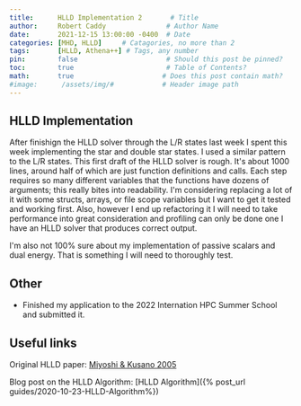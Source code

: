 ```yaml
---
title:      HLLD Implementation 2       # Title
author:     Robert Caddy               # Author Name
date:       2021-12-15 13:00:00 -0400  # Date
categories: [MHD, HLLD]     # Catagories, no more than 2
tags:       [HLLD, Athena++] # Tags, any number
pin:        false                      # Should this post be pinned?
toc:        true                       # Table of Contents?
math:       true                      # Does this post contain math?
#image:      /assets/img/#            # Header image path
---
```

## HLLD Implementation

After finishign the HLLD solver through the L/R states last week I spent this
week implementing the star and double star states. I used a similar pattern to
the L/R states. This first draft of the HLLD solver is rough. It's about 1000
lines, around half of which are just function definitions and calls. Each step
requires so many different variables that the functions have dozens of
arguments; this really bites into readability. I'm considering replacing a lot
of it with some structs, arrays, or file scope variables but I want to get it
tested and working first. Also, however I end up refactoring it I will need to
take performance into great consideration and profiling can only be done one I
have an HLLD solver that produces correct output.

I'm also not 100% sure about my implementation of passive scalars and dual
energy. That is something I will need to thoroughly test.

## Other

- Finished my application to the 2022 Internation HPC Summer School and submitted it.

## Useful links

Original HLLD paper: [Miyoshi & Kusano 2005](https://www.sciencedirect.com/science/article/pii/S0021999105001142?via%3Dihub)

Blog post on the HLLD Algorithm: [HLLD Algorithm]({% post_url guides/2020-10-23-HLLD-Algorithm%})

